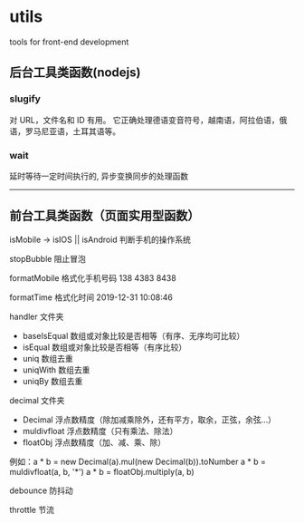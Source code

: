 # utils

tools for front-end development

## 后台工具类函数(nodejs)

### slugify

对 URL，文件名和 ID 有用。 它正确处理德语变音符号，越南语，阿拉伯语，俄语，罗马尼亚语，土耳其语等。

### wait

延时等待一定时间执行的, 异步变换同步的处理函数

---

## 前台工具类函数（页面实用型函数）

isMobile -> isIOS || isAndroid 判断手机的操作系统

stopBubble 阻止冒泡

formatMobile 格式化手机号码 138 4383 8438

formatTime 格式化时间 2019-12-31 10:08:46

handler 文件夹

- baseIsEqual 数组或对象比较是否相等（有序、无序均可比较）
- isEqual 数组或对象比较是否相等（有序比较）
- uniq 数组去重
- uniqWith 数组去重
- uniqBy 数组去重

decimal 文件夹

- Decimal 浮点数精度（除加减乘除外，还有平方，取余，正弦，余弦...）
- muldivfloat 浮点数精度（只有乘法、除法）
- floatObj 浮点数精度（加、减、乘、除）

例如：a \* b = new Decimal(a).mul(new Decimal(b)).toNumber
a \* b = muldivfloat(a, b, '\*')
a \* b = floatObj.multiply(a, b)

debounce 防抖动

throttle 节流
